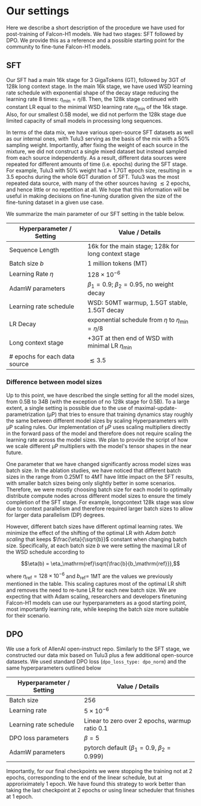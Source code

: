 # Our settings
Here we describe a short description of the procedure we have used for post-training of Falcon-H1 models. We had two stages: SFT followed by DPO. We provide this as a reference and a possible starting point for the community to fine-tune Falcon-H1 models.

## SFT

Our SFT had a main 16k stage for 3 GigaTokens (GT), followed by 3GT of 128k long context stage. In the main 16k stage, we have used WSD learning rate schedule with exponential shape of the decay stage reducing the learning rate 8 times: $\eta_\mathrm{min}=\eta/8$. Then, the 128k stage continued with constant LR equal to the minimal WSD learning rate $\eta_\mathrm{min}$ of the 16k stage. Also, for our smallest 0.5B model, we did not perform the 128k stage due limited capacity of small models in processing long sequences. 

In terms of the data mix, we have various open-source SFT datasets as well as our internal ones, with Tulu3 serving as the basis of the mix with a 50% sampling weight. Importantly, after fixing the weight of each source in the mixture, we did not construct a single mixed dataset but instead sampled from each source independently. As a result, different data sources were repeated for different amounts of time (i.e. epochs) during the SFT stage. For example, Tulu3 with 50% weight had $\approx$ 1.7GT epoch size, resulting in $\approx3.5$ epochs during the whole 6GT duration of SFT. Tulu3 was the most repeated data source, with many of the other sources having  $\lesssim 2$ epochs, and hence little or no repetition at all. We hope that this information will be useful in making decisions on fine-tuning duration given the size of the fine-tuning dataset in a given use case.  

We summarize the main parameter of our SFT setting in the table below.

| Hyperparameter / Setting | Value / Details |
| --- | --- |
| Sequence Length | 16k for the main stage; 128k for long context stage |
| Batch size $b$ | 1 million tokens (MT) |
| Learning Rate $\eta$ | $128\times 10^{-6}$|
| AdamW parameters | $\beta_1=0.9$; $\beta_2=0.95$, no weight decay|
| Learning rate schedule | WSD: 50MT warmup, 1.5GT stable, 1.5GT decay |
| LR Decay | exponential schedule from $\eta$ to $\eta_\mathrm{min}=\eta/8$ |
| Long context stage | +3GT at then end of WSD with minimal LR $\eta_\mathrm{min}$ |
| # epochs for each data source | $\lesssim 3.5$ |

### Difference between model sizes

Up to this point, we have described the single setting for all the model sizes, from 0.5B to 34B (with the exception of no 128k stage for 0.5B). To a large extent, a single setting is possible due to the use of maximal-update-parametrization (μP) that tries to ensure that training dynamics stay roughly the same between different model sizes by scaling Hyperparameters with μP scaling rules. Our implementation of μP uses scaling multipliers directly in the forward pass of the model and therefore does not require scaling the learning rate across the model sizes. We plan to provide the script of how we scale different μP multipliers with the model's tensor shapes in the near future.  

One parameter that we have changed significantly across model sizes was batch size. In the ablation studies, we have noticed that different batch sizes in the range from 0.25MT to 4MT have little impact on the SFT results, with smaller batch sizes being only slightly better in some scenarios. Therefore, we were mostly choosing batch size for each model to optimally distribute compute nodes across different model sizes to ensure the timely completion of the SFT stage. For example, longcontext 128k stage was slow due to context parallelism and therefore required larger batch sizes to allow for larger data parallelism (DP) degrees. 

However, different batch sizes have different optimal learning rates. We minimize the effect of the shifting of the optimal LR with *Adam batch scaling* that keeps $\frac{\eta}{\sqrt{b}}$ constant when changing batch size. Specifically, at each batch size $b$ we were setting the maximal LR of the WSD schedule according to 

$$\eta(b) = \eta_\mathrm{ref}\sqrt{\frac{b}{b_\mathrm{ref}}},$$

where $\eta_\mathrm{ref}=128\times10^{-6}$ and $b_\mathrm{ref}=$ 1MT are the values we previously mentioned in the table. This scaling captures most of the optimal LR shift and removes the need to re-tune LR for each new batch size. We are expecting that with Adam scaling, researchers and developers finetuning Falcon-H1 models can use our hyperparameters as a good starting point, most importantly learning rate, while keeping the batch size more suitable for their scenario.   

## DPO

We use a fork of AllenAI open-instruct repo. Similarly to the SFT stage, we constructed our data mix based on Tulu3 plus a few additional open-source datasets. We used standard DPO loss (`dpo_loss_type: dpo_norm`) and the same hyperparameters outlined below

| Hyperparameter / Setting | Value / Details |
| --- | --- |
| Batch size| 256 |
| Learning rate | $5\times 10^{-6}$ |
| Learning rate schedule | Linear to zero over 2 epochs, warmup ratio 0.1|
| DPO loss parameters | $\beta=5$ |
| AdamW parameters| pytorch default ($\beta_1=0.9$, $\beta_2=0.999$)|

Importantly, for our final checkpoints we were stopping the training not at 2 epochs, corresponding to the end of the linear schedule, but at approriximately 1 epoch. We have found this strategy to work better than taking the last checkpoint at 2 epochs or using linear scheduler that finishes at 1 epoch.  



